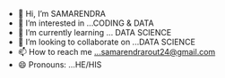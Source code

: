 - 👋 Hi, I’m SAMARENDRA
- 👀 I’m interested in ...CODING & DATA
- 🌱 I’m currently learning ... DATA SCIENCE
- 💞️ I’m looking to collaborate on ...DATA SCIENCE
- 📫 How to reach me ...samarendrarout24@gmail.com
- 😄 Pronouns: ...HE/HIS

